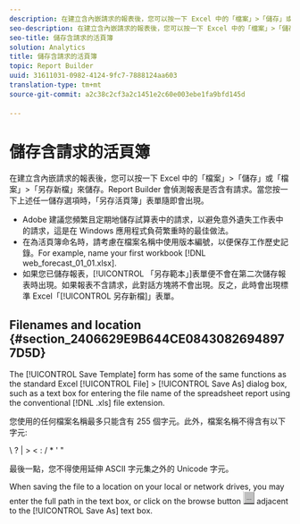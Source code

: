 ```yaml
---
description: 在建立含內嵌請求的報表後，您可以按一下 Excel 中的「檔案」>「儲存」或「檔案」>「另存新檔」來儲存。Report Builder 會偵測報表是否含有請求。當您按一下上述任一儲存選項時，「另存活頁簿」表單隨即會出現。
seo-description: 在建立含內嵌請求的報表後，您可以按一下 Excel 中的「檔案」>「儲存」或「檔案」>「另存新檔」來儲存。Report Builder 會偵測報表是否含有請求。當您按一下上述任一儲存選項時，「另存活頁簿」表單隨即會出現。
seo-title: 儲存含請求的活頁簿
solution: Analytics
title: 儲存含請求的活頁簿
topic: Report Builder
uuid: 31611031-0982-4124-9fc7-7888124aa603
translation-type: tm+mt
source-git-commit: a2c38c2cf3a2c1451e2c60e003ebe1fa9bfd145d

---
```



# 儲存含請求的活頁簿

在建立含內嵌請求的報表後，您可以按一下 Excel 中的「檔案」&gt;「儲存」或「檔案」&gt;「另存新檔」來儲存。Report Builder 會偵測報表是否含有請求。當您按一下上述任一儲存選項時，「另存活頁簿」表單隨即會出現。

* Adobe 建議您頻繁且定期地儲存試算表中的請求，以避免意外遺失工作表中的請求，這是在 Windows 應用程式負荷繁重時的最佳做法。
* 在為活頁簿命名時，請考慮在檔案名稱中使用版本編號，以便保存工作歷史記錄。For example, name your first workbook [!DNL web_forecast_01_01.xlsx].
* 如果您已儲存報表，[!UICONTROL 「另存範本」]表單便不會在第二次儲存報表時出現。如果報表不含請求，此對話方塊將不會出現。反之，此時會出現標準 Excel「[!UICONTROL 另存新檔]」表單。

## Filenames and location {#section_2406629E9B644CE08430826948977D5D}

The [!UICONTROL Save Template] form has some of the same functions as the standard Excel [!UICONTROL File] &gt; [!UICONTROL Save As] dialog box, such as a text box for entering the file name of the spreadsheet report using the conventional [!DNL .xls] file extension.

您使用的任何檔案名稱最多只能含有 255 個字元。此外，檔案名稱不得含有以下字元: 

\ ? | &gt; &lt; : / * ' "

最後一點，您不得使用延伸 ASCII 字元集之外的 Unicode 字元。

When saving the file to a location on your local or network drives, you may enter the full path in the text box, or click on the browse button  ![browse_button.gif](assets/browse_button.gif) adjacent to the [!UICONTROL Save As] text box.

